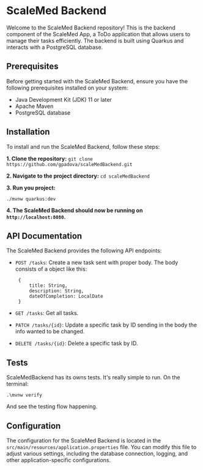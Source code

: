 # ScaleMed Backend

Welcome to the ScaleMed Backend repository! This is the backend component of the ScaleMed App, a ToDo application that allows users to manage their tasks efficiently. The backend is built using Quarkus and interacts with a PostgreSQL database.

## Prerequisites

Before getting started with the ScaleMed Backend, ensure you have the following prerequisites installed on your system:

- Java Development Kit (JDK) 11 or later
- Apache Maven
- PostgreSQL database

## Installation

To install and run the ScaleMed Backend, follow these steps:

__1. Clone the repository:__
 ```git clone https://github.com/gpadova/scaleMedBackend.git```

__2. Navigate to the project directory:__
```cd scaleMedBackend```

__3. Run you project:__

 ```./mvnw quarkus:dev```

__4. The ScaleMed Backend should now be running on `http://localhost:8080`.__

## API Documentation

The ScaleMed Backend provides the following API endpoints:

- `POST /tasks`: Create a new task sent with proper body.
   The body consists of a object like this:

   ```
    {
        title: String,
        description: String,
        dateOfCompletion: LocalDate
    }
- `GET /tasks`: Get all tasks.
- `PATCH /tasks/{id}`: Update a specific task by ID sending in the body the info wanted to be changed.

- `DELETE /tasks/{id}`: Delete a specific task by ID.

## Tests

ScaleMedBackend has its owns tests. It's really simple to run. On the terminal:

```.\mvnw verify```

And see the testing flow happening.

## Configuration

The configuration for the ScaleMed Backend is located in the `src/main/resources/application.properties` file. You can modify this file to adjust various settings, including the database connection, logging, and other application-specific configurations.
